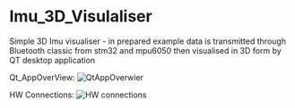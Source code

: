 # Imu_3D_Visulaliser

Simple 3D Imu visualiser - in prepared example data is transmitted through Bluetooth classic from stm32 and mpu6050 then visualised in 3D form by QT desktop application

 Qt_AppOverView:
![QtAppOverwier](https://github.com/trteodor/Imu_3D_Visulaliser/blob/master/Pictures/Qt_DesktopAppOverView.jpg)

HW Connections:
![HW connections](https://github.com/trteodor/Imu_3D_Visulaliser/blob/master/Pictures/Imu_VisualiserOverView_picture.png)
